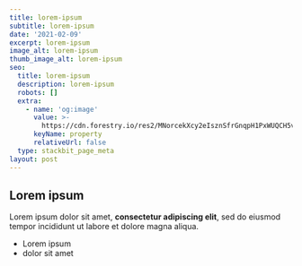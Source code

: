 ```yaml
---
title: lorem-ipsum
subtitle: lorem-ipsum
date: '2021-02-09'
excerpt: lorem-ipsum
image_alt: lorem-ipsum
thumb_image_alt: lorem-ipsum
seo:
  title: lorem-ipsum
  description: lorem-ipsum
  robots: []
  extra:
    - name: 'og:image'
      value: >-
        https://cdn.forestry.io/res2/MNorcekXcy2eIsznSfrGnqpH1PxWUQCH5vKgcq6dBTU/fit/512/512/sm/0/aHR0cHM6Ly9hcHAu/Zm9yZXN0cnkuaW8v/cmFpbHMvYWN0aXZl/X3N0b3JhZ2UvYmxv/YnMvZXlKZmNtRnBi/SE1pT25zaWJXVnpj/MkZuWlNJNklrSkJh/SEJDUkdSV2JFRnZQ/U0lzSW1WNGNDSTZi/blZzYkN3aWNIVnlJ/am9pWW14dllsOXBa/Q0o5ZlE9PS0tNjk0/OWNjMjg1Yzk4M2I3/YzJlY2VmZTFlMGQ4/ZjZiNjJkNTFkYjJl/Mi8xLnBuZw
      keyName: property
      relativeUrl: false
  type: stackbit_page_meta
layout: post
---
```

## Lorem ipsum

Lorem ipsum dolor sit amet, **consectetur adipiscing elit**, sed do eiusmod tempor incididunt ut labore et dolore magna aliqua.

- Lorem ipsum
- dolor sit amet